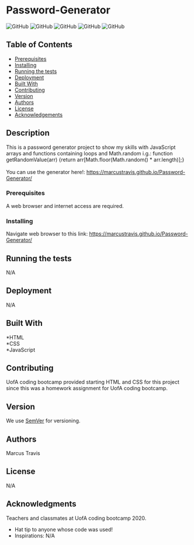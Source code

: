  
# Password-Generator

![GitHub](https://img.shields.io/github/repo-size/MarcusTravis/Password-Generator?style=plastic) ![GitHub](https://img.shields.io/github/last-commit/MarcusTravis/Password-Generator?style=plastic) ![GitHub](https://img.shields.io/github/languages/top/MarcusTravis/Password-Generator?style=plastic) ![GitHub](https://img.shields.io/github/license/MarcusTravis/Password-Generator?style=plastic) ![GitHub](https://img.shields.io/github/followers/MarcusTravis?style=social)

## Table of Contents

* [Prerequisites](#prerequisites)
* [Installing](#Installing)
* [Running the tests](#running-the-tests)
* [Deployment](#deployment)
* [Built With](#built-with)
* [Contributing](#contributing)
* [Version](#version)
* [Authors](#authors)
* [License](#license)
* [Acknowledgements](#acknowledgements)

## Description

This is a password generator project to show my skills with JavaScript arrays and functions containing loops and Math.random i.g.: function getRandomValue(arr) {return arr[Math.floor(Math.random() * arr.length)];}<br><br>
You can use the generator here!: https://marcustravis.github.io/Password-Generator/

### Prerequisites

A web browser and internet access are required.

### Installing

Navigate web browser to this link: https://marcustravis.github.io/Password-Generator/


## Running the tests

N/A

## Deployment

N/A

## Built With

*HTML<br>
*CSS<br>
*JavaScript

## Contributing

UofA coding bootcamp provided starting HTML and CSS for this project since this was a homework assignment for UofA coding bootcamp.

## Version

We use [SemVer](http://semver.org/) for versioning.

## Authors

Marcus Travis

## License

N/A

## Acknowledgments

Teachers and classmates at UofA coding bootcamp 2020.
* Hat tip to anyone whose code was used!
* Inspirations: N/A
